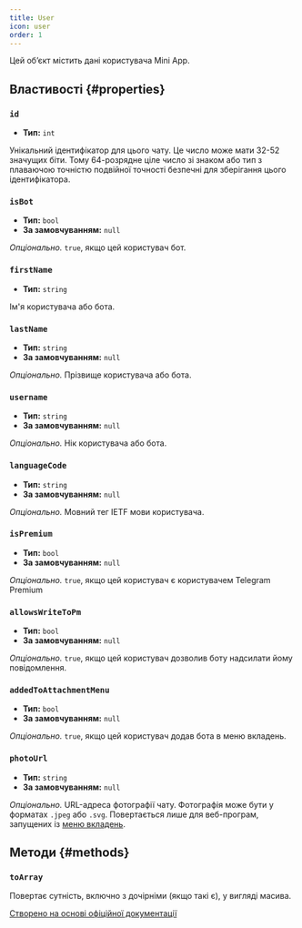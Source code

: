 ```yaml
---
title: User
icon: user
order: 1
---
```


Цей об’єкт містить дані користувача Mini App.

## Властивості {#properties}

### `id`

- **Тип:** `int`

Унікальний ідентифікатор для цього чату. Це число може мати 32-52 значущих біти. Тому 64-розрядне ціле число зі знаком або тип з плаваючою точністю подвійної точності безпечні для зберігання цього ідентифікатора.

### `isBot`

- **Тип:** `bool`
- **За замовчуванням:** `null`

_Опціонально._ `true`, якщо цей користувач бот.

### `firstName`

- **Тип:** `string`

Ім'я користувача або бота.

### `lastName`

- **Тип:** `string`
- **За замовчуванням:** `null`

_Опціонально._ Прізвище користувача або бота.

### `username`

- **Тип:** `string`
- **За замовчуванням:** `null`

_Опціонально._ Нік користувача або бота.

### `languageCode`

- **Тип:** `string`
- **За замовчуванням:** `null`

_Опціонально._ Мовний тег IETF мови користувача.

### `isPremium`

- **Тип:** `bool`
- **За замовчуванням:** `null`

_Опціонально._ `true`, якщо цей користувач є користувачем Telegram Premium

### `allowsWriteToPm`

- **Тип:** `bool`
- **За замовчуванням:** `null`

_Опціонально._ `true`, якщо цей користувач дозволив боту надсилати йому повідомлення.

### `addedToAttachmentMenu`

- **Тип:** `bool`
- **За замовчуванням:** `null`

_Опціонально._ `true`, якщо цей користувач додав бота в меню вкладень.

### `photoUrl`

- **Тип:** `string`
- **За замовчуванням:** `null`

_Опціонально._ URL-адреса фотографії чату. Фотографія може бути у форматах `.jpeg` або `.svg`. Повертається лише для веб-програм, запущених із [меню вкладень](https://core.telegram.org/bots/webapps#adding-bots-to-the-attachment-menu).

## Методи {#methods}

### `toArray`

Повертає сутність, включно з дочірніми (якщо такі є), у вигляді масива.

[Створено на основі офіційної документації](https://core.telegram.org/bots/webapps#webappuser)